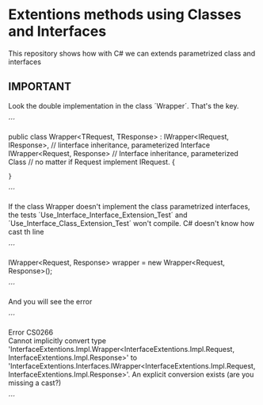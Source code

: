 ﻿# Extentions methods using Classes and Interfaces

This repository shows how with C# we can extends parametrized class and interfaces

## IMPORTANT

Look the double implementation in the class ´Wrapper´. That's the key.

´´´

public class Wrapper<TRequest, TResponse> : 
        IWrapper<IRequest, IResponse>, // Iinterface inheritance, parameterized Interface
        IWrapper<Request, Response> // Interface inheritance, parameterized Class
        // no matter if Request implement IRequest.
    {
        
    }

´´´

If the class Wrapper doesn't implement the class parametrized interfaces, the tests ´Use_Interface_Interface_Extension_Test´ and ´Use_Interface_Class_Extension_Test´ won't compile.
C# doesn't know how cast th line

´´´

IWrapper<Request, Response> wrapper = new Wrapper<Request, Response>();

´´´

And you will see the error

´´´

Error	CS0266	
Cannot implicitly convert type 'InterfaceExtentions.Impl.Wrapper<InterfaceExtentions.Impl.Request, InterfaceExtentions.Impl.Response>' 
to 'InterfaceExtentions.Interfaces.IWrapper<InterfaceExtentions.Impl.Request, InterfaceExtentions.Impl.Response>'. 
An explicit conversion exists (are you missing a cast?)

´´´
